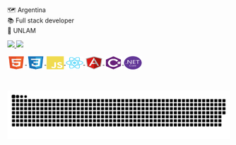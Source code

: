 🗺️ Argentina <br>
📚 Full stack developer <br>
🏫 UNLAM <br>

<div>
  <a href="https://github.com/tviteritti">
  <img height="180em" src="https://github-readme-stats.vercel.app/api?username=tviteritti&show_icons=true&theme=dark&include_all_commits=true&count_private=true"/>
  <img height="180em" src="https://github-readme-stats.vercel.app/api/top-langs/?username=tviteritti&layout=compact&langs_count=7&theme=dark"/>    
</div>
<div>
<br>
  <img align="center" alt="html" height="30" width="40" src="https://raw.githubusercontent.com/devicons/devicon/master/icons/html5/html5-original.svg" style="max-width:100%;">
  <img align="center" alt="css" height="30" width="40" src="https://raw.githubusercontent.com/devicons/devicon/master/icons/css3/css3-original.svg" style="max-width:100%;">
   <img align="center" alt="Js" height="30" width="40" src="https://raw.githubusercontent.com/devicons/devicon/master/icons/javascript/javascript-plain.svg" style="max-width:100%;">
  <img align="center" alt="React" height="30" width="40" src="https://raw.githubusercontent.com/devicons/devicon/master/icons/react/react-original.svg" style="max-width:100%;">
  <img align="center" alt="Angular" height="30" width="40" src="https://github.com/devicons/devicon/blob/master/icons/angularjs/angularjs-original.svg" style="max-width:100%;">
  <img align="center" alt="csharp" height="30" width="40" src="https://github.com/devicons/devicon/blob/master/icons/csharp/csharp-plain.svg" style="max-width:100%;">
  <img align="center" alt=".NET" height="30" width="40" src="https://raw.githubusercontent.com/devicons/devicon/master/icons/dotnetcore/dotnetcore-original.svg" style="max-width:100%;">
 

<br><br>
    ![Snake animation](https://github.com/tviteritti/tviteritti/blob/output/github-contribution-grid-snake.svg)
  
 </div>
